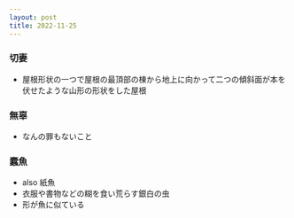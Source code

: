 ```yaml
---
layout: post
title: 2022-11-25
---
```


### 切妻
- 屋根形状の一つで屋根の最頂部の棟から地上に向かって二つの傾斜面が本を伏せたような山形の形状をした屋根

### 無辜
- なんの罪もないこと

### 蠧魚
- also 紙魚
- 衣服や書物などの糊を食い荒らす銀白の虫
- 形が魚に似ている

